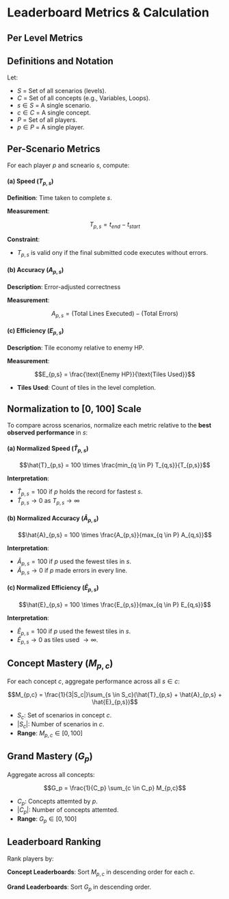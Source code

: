 # Leaderboard Metrics & Calculation
## Per Level Metrics

## Definitions and Notation
Let:
- $S$ = Set of all scenarios (levels).
- $C$ = Set of all concepts (e.g., Variables, Loops).
- $s \in S$ = A single scenario.
- $c \in C$ = A single concept.
- $P$ = Set of all players.
- $p \in P$ = A single player.

## Per-Scenario Metrics
For each player $p$ and scneario $s$, compute:

#### (a) Speed ($T_{p,s}$)

**Definition**: Time taken to complete $s$.

**Measurement**:

$$T_{p,s} = t_{end} - t_{start}$$

**Constraint**:
- $T_{p,s}$ is valid ony if the final submitted code executes without errors.

#### (b) Accuracy ($A_{p,s}$)
**Description**: Error-adjusted correctness

**Measurement**:

$$A_{p,s} = (\text{Total Lines Executed}) - (\text{Total Errors})$$

#### (c) Efficiency ($E_{p,s}$)
**Description**: Tile economy relative to enemy HP.

**Measurement**:

$$E_{p,s} = \frac{\text{Enemy HP}}{\text{Tiles Used}}$$

- **Tiles Used**: Count of tiles in the level completion.

## Normalization to \[0, 100\] Scale
To compare across scenarios, normalize each metric relative to the **best observed performance** in $s$:

#### (a) Normalized Speed ($\hat{T}_{p,s}$)

$$\hat{T}_{p,s} = 100 \times \frac{min_{q \in P} T_{q,s}}{T_{p,s}}$$

**Interpretation**:
- $\hat{T}_{p,s} = 100$ if $p$ holds the record for fastest $s$.
- $\hat{T}_{p,s} \rightarrow 0$ as $T_{p,s} \rightarrow \infty$

#### (b) Normalized Accuracy ($\hat{A}_{p,s}$)

$$\hat{A}_{p,s} = 100 \times \frac{A_{p,s}}{max_{q \in P} A_{q,s}}$$

**Interpretation**:
- $\hat{A}_{p,s} = 100$ if $p$ used the fewest tiles in $s$. 
- $\hat{A}_{p,s} \rightarrow 0$ if $p$ made errors in every line.

#### (c) Normalized Efficiency ($\hat{E}_{p,s}$)

$$\hat{E}_{p,s} = 100 \times \frac{E_{p,s}}{max_{q \in P} E_{q,s}}$$

**Interpretation**:
- $\hat{E}_{p,s} = 100$ if $p$ used the fewest tiles in $s$. 
- $\hat{E}_{p,s} \rightarrow 0$ as tiles used $\rightarrow \infty$. 

## Concept Mastery ($M_{p,c}$)
For each concept $c$, aggregate performance across all $s \in c$:

$$M_{p,c} = \frac{1}{3|S_c|}\sum_{s \in S_c}(\hat{T}_{p,s} + \hat{A}_{p,s} + \hat{E}_{p,s})$$

- $S_c$: Set of scenarios in concept $c$.
- $|S_c|$: Number of scenarios in $c$.
- **Range**: $M_{p,c} \in [0, 100]$

## Grand Mastery ($G_p$)
Aggregate across all concepts:

$$G_p = \frac{1}{C_p} \sum_{c \in C_p} M_{p,c}$$

- $C_p$: Concepts attemted by $p$.
- $|C_p|$: Number of concepts attemted.
- **Range**: $G_p \in [0, 100]$

## Leaderboard Ranking
Rank players by:

**Concept Leaderboards**: Sort $M_{p,c}$ in descending order for each $c$.

**Grand Leaderboards**: Sort $G_{p}$ in descending order.
